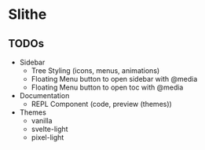 # Slithe

## TODOs

- Sidebar
  - Tree Styling (icons, menus, animations)
  - Floating Menu button to open sidebar with @media
  - Floating Menu button to open toc with @media
- Documentation
  - REPL Component (code, preview (themes))
- Themes
  - vanilla
  - svelte-light
  - pixel-light
